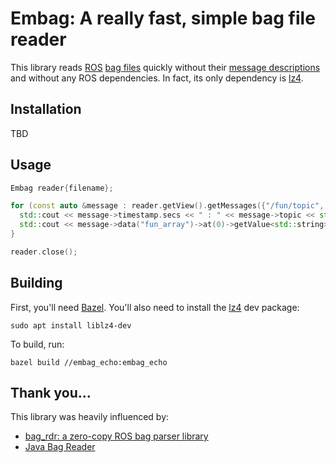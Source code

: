 # Embag: A really fast, simple bag file reader
This library reads [ROS](https://wiki.ros.org) [bag files](http://wiki.ros.org/Bags/Format/2.0) quickly without their [message descriptions](http://wiki.ros.org/msg) and without any ROS dependencies.  In fact, its only dependency is [lz4](https://github.com/lz4/lz4).

## Installation
TBD

## Usage
```c++
Embag reader{filename};

for (const auto &message : reader.getView().getMessages({"/fun/topic", "/another/topic"})) {
  std::cout << message->timestamp.secs << " : " << message->topic << std::endl;
  std::cout << message->data("fun_array")->at(0)->getValue<std::string>("fun_field") << std::endl;
}

reader.close();
```

## Building
First, you'll need [Bazel](https://docs.bazel.build/versions/master/install-ubuntu.html#step-1-add-bazel-distribution-uri-as-a-package-source).   You'll also need to install the [lz4](https://github.com/lz4/lz4) dev package:

    sudo apt install liblz4-dev

To build, run:

    bazel build //embag_echo:embag_echo
    
## Thank you...
This library was heavily influenced by:
- [bag_rdr: a zero-copy ROS bag parser library](https://github.com/starship-technologies/bag_rdr)
- [Java Bag Reader](https://github.com/swri-robotics/bag-reader-java)